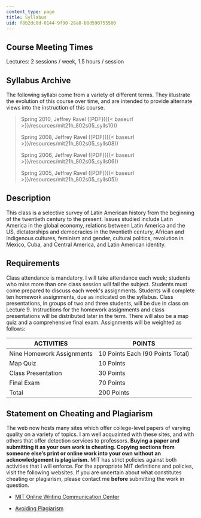 ```yaml
---
content_type: page
title: Syllabus
uid: f8b2dc8d-0144-9f90-28a8-b8d590755500
---
```


Course Meeting Times
--------------------

Lectures: 2 sessions / week, 1.5 hours / session

Syllabus Archive
----------------

The following syllabi come from a variety of different terms. They illustrate the evolution of this course over time, and are intended to provide alternate views into the instruction of this course.

> Spring 2010, Jeffrey Ravel ([PDF]({{< baseurl >}}/resources/mit21h_802s05_sylls10))
> 
> Spring 2008, Jeffrey Ravel ([PDF]({{< baseurl >}}/resources/mit21h_802s05_sylls08))
> 
> Spring 2006, Jeffrey Ravel ([PDF]({{< baseurl >}}/resources/mit21h_802s05_sylls06))
> 
> Spring 2005, Jeffrey Ravel ([PDF]({{< baseurl >}}/resources/mit21h_802s05_sylls05))

Description
-----------

This class is a selective survey of Latin American history from the beginning of the twentieth century to the present. Issues studied include Latin America in the global economy, relations between Latin America and the US, dictatorships and democracies in the twentieth century, African and Indigenous cultures, feminism and gender, cultural politics, revolution in Mexico, Cuba, and Central America, and Latin American identity.

Requirements
------------

Class attendance is mandatory. I will take attendance each week; students who miss more than one class session will fail the subject. Students must come prepared to discuss each week's assignments. Students will complete ten homework assignments, due as indicated on the syllabus. Class presentations, in groups of two and three students, will be due in class on Lecture 9. Instructions for the homework assignments and class presentations will be distributed later in the term. There will also be a map quiz and a comprehensive final exam. Assignments will be weighted as follows:

| ACTIVITIES | POINTS |
| --- | --- |
| Nine Homework Assignments | 10 Points Each (90 Points Total) |
| Map Quiz | 10 Points |
| Class Presentation | 30 Points |
| Final Exam | 70 Points |
| Total | 200 Points 

Statement on Cheating and Plagiarism
------------------------------------

The web now hosts many sites which offer college-level papers of varying quality on a variety of topics. I am well acquainted with these sites, and with others that offer detection services to professors. **Buying a paper and submitting it as your own work is cheating. Copying sections from someone else’s print or online work into your own without an acknowledgement is plagiarism.** MIT has strict policies against both activities that I will enforce. For the appropriate MIT definitions and policies, visit the following websites. If you are uncertain about what constitutes cheating or plagiarism, please contact me **before** submitting the work in question.

*   [MIT Online Writing Communication Center](http://web.mit.edu/writing)
    
*   [Avoiding Plagiarism](http://cmsw.mit.edu/writing-and-communication-center/avoiding-plagiarism/)